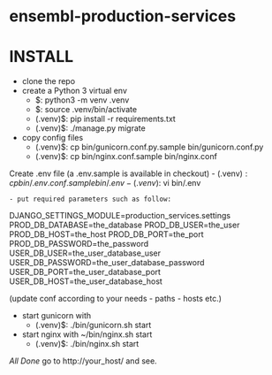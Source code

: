 # ensembl-production-services

INSTALL
=======

- clone the repo
- create a Python 3 virtual env
    - $: python3 -m venv .venv
    - $: source .venv/bin/activate
    - (.venv)$: pip install -r requirements.txt
    - (.venv)$: ./manage.py migrate
- copy config files
    - (.venv)$: cp bin/gunicorn.conf.py.sample bin/gunicorn.conf.py
    - (.venv)$: cp bin/nginx.conf.sample bin/nginx.conf

Create .env file (a .env.sample is available in checkout)
    - (.venv)$: cp bin/.env.conf.sample bin/.env
    - (.venv)$: vi bin/.env
    
    - put required parameters such as follow:
    
DJANGO_SETTINGS_MODULE=production_services.settings
PROD_DB_DATABASE=the_database
PROD_DB_USER=the_user
PROD_DB_HOST=the_host
PROD_DB_PORT=the_port
PROD_DB_PASSWORD=the_password
USER_DB_USER=the_user_database_user
USER_DB_PASSWORD=the_user_database_password
USER_DB_PORT=the_user_database_port
USER_DB_HOST=the_user_database_host

(update conf according to your needs - paths - hosts etc.)

- start gunicorn with 
    - (.venv)$: ./bin/gunicorn.sh start
- start nginx with ~/bin/nginx.sh start
    - (.venv)$: ./bin/nginx.sh start
    
*All Done* go to http://your_host/ and see.
